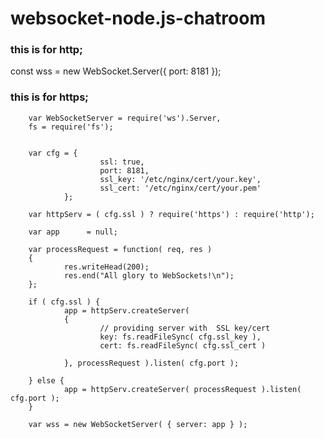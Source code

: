 # websocket-node.js-chatroom

### this is for http;

const wss = new WebSocket.Server({ port: 8181 });

### this is for https;
		var WebSocketServer = require('ws').Server,
		fs = require('fs');


		var cfg = {
						ssl: true,
						port: 8181,
						ssl_key: '/etc/nginx/cert/your.key',
						ssl_cert: '/etc/nginx/cert/your.pem'
				};

		var httpServ = ( cfg.ssl ) ? require('https') : require('http');

		var app      = null;

		var processRequest = function( req, res ) 
		{
				res.writeHead(200);
				res.end("All glory to WebSockets!\n");
		};

		if ( cfg.ssl ) {
				app = httpServ.createServer(
				{
						// providing server with  SSL key/cert
						key: fs.readFileSync( cfg.ssl_key ),
						cert: fs.readFileSync( cfg.ssl_cert )

				}, processRequest ).listen( cfg.port );

		} else {
				app = httpServ.createServer( processRequest ).listen( cfg.port );
		}

		var wss = new WebSocketServer( { server: app } );
